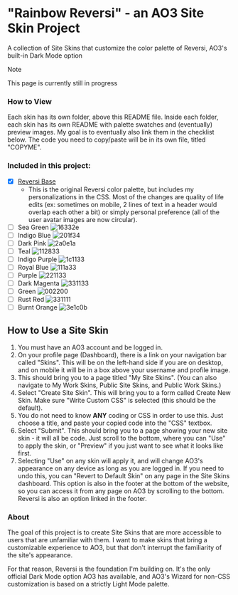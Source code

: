 # "Rainbow Reversi" - an AO3 Site Skin Project
A collection of Site Skins that customize the color palette of Reversi, AO3's built-in Dark Mode option
> [!NOTE]
> This page is currently still in progress

### How to View
Each skin has its own folder, above this README file. Inside each folder, each skin has its own README with palette swatches and (eventually) preview images. My goal is to eventually also link them in the checklist below. The code you need to copy/paste will be in its own file, titled "COPYME".

### Included in this project:
- [x] [Reversi Base](https://github.com/izestforrest/Rainbow-Reversi-AO3-Site-Skins/tree/main/Reversi%20Base)
    - This is the original Reversi color palette, but includes my personalizations in the CSS. Most of the changes are quality of life edits (ex: sometimes on mobile, 2 lines of text in a header would overlap each other a bit) or simply personal preference (all of the user avatar images are now circular).
- [ ] Sea Green ![16332e](https://readme-swatches.vercel.app/16332e?style=round)
- [ ] Indigo Blue ![201f34](https://readme-swatches.vercel.app/201f34?style=round)
- [ ] Dark Pink ![2a0e1a](https://readme-swatches.vercel.app/2a0e1a?style=round)
- [ ] Teal ![112833](https://readme-swatches.vercel.app/112833?style=round)
- [ ] Indigo Purple ![1c1133](https://readme-swatches.vercel.app/1c1133?style=round)
- [ ] Royal Blue ![111a33](https://readme-swatches.vercel.app/111a33?style=round)
- [ ] Purple ![221133](https://readme-swatches.vercel.app/221133?style=round)
- [ ] Dark Magenta ![331133](https://readme-swatches.vercel.app/331133?style=round)
- [ ] Green ![002200](https://readme-swatches.vercel.app/002200?style=round)
- [ ] Rust Red ![331111](https://readme-swatches.vercel.app/331111?style=round)
- [ ] Burnt Orange ![3e1c0b](https://readme-swatches.vercel.app/3e1c0b?style=round)

## How to Use a Site Skin
1. You must have an AO3 account and be logged in.
2. On your profile page (Dashboard), there is a link on your navigation bar called "Skins". This will be on the left-hand side if you are on desktop, and on mobile it will be in a box above your username and profile image.
3. This should bring you to a page titled "My Site Skins". (You can also navigate to My Work Skins, Public Site Skins, and Public Work Skins.)
4. Select "Create Site Skin". This will bring you to a form called Create New Skin. Make sure "Write Custom CSS" is selected (this should be the default).
5. You do not need to know **ANY** coding or CSS in order to use this. Just choose a title, and paste your copied code into the "CSS" textbox.
6. Select "Submit". This should bring you to a page showing your new site skin - it will all be code. Just scroll to the bottom, where you can "Use" to apply the skin, or "Preview" if you just want to see what it looks like first.
7. Selecting "Use" on any skin will apply it, and will change AO3's appearance on any device as long as you are logged in. If you need to undo this, you can "Revert to Default Skin" on any page in the Site Skins dashboard. This option is also in the footer at the bottom of the website, so you can access it from any page on AO3 by scrolling to the bottom. Reversi is also an option linked in the footer.

### About
  The goal of this project is to create Site Skins that are more accessible to users that are unfamiliar with them. I want to make skins that bring a customizable experience to AO3, but that don't interrupt the familiarity of the site's appearance. </br>
  
  For that reason, Reversi is the foundation I'm building on. It's the only official Dark Mode option AO3 has available, and AO3's Wizard for non-CSS customization is based on a strictly Light Mode palette.
